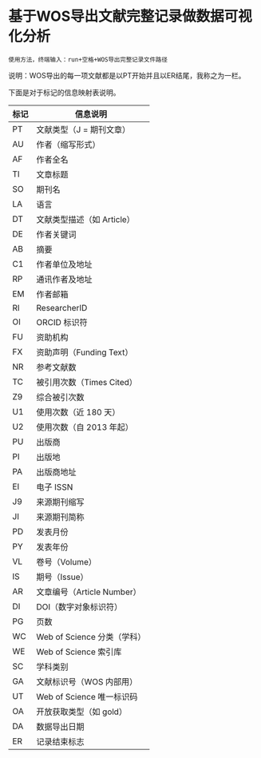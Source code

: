 # 基于WOS导出文献完整记录做数据可视化分析

```text
使用方法，终端输入：run+空格+WOS导出完整记录文件路径
```

说明：WOS导出的每一项文献都是以PT开始并且以ER结尾，我称之为一栏。

下面是对于标记的信息映射表说明。

| 标记   | 信息说明                  |
|------|-----------------------|
| PT   | 文献类型（J = 期刊文章）        |
| AU   | 作者（缩写形式）              |
| AF   | 作者全名                  |
| TI   | 文章标题                  |
| SO   | 期刊名                   |
| LA   | 语言                    |
| DT   | 文献类型描述（如 Article）     |
| DE   | 作者关键词                 |
| AB   | 摘要                    |
| C1   | 作者单位及地址               |
| RP   | 通讯作者及地址               |
| EM   | 作者邮箱                  |
| RI   | ResearcherID          |
| OI   | ORCID 标识符             |
| FU   | 资助机构                  |
| FX   | 资助声明（Funding Text）    |
| NR   | 参考文献数                 |
| TC   | 被引用次数（Times Cited）    |
| Z9   | 综合被引次数                |
| U1   | 使用次数（近 180 天）         |
| U2   | 使用次数（自 2013 年起）       |
| PU   | 出版商                   |
| PI   | 出版地                   |
| PA   | 出版商地址                 |
| EI   | 电子 ISSN               |
| J9   | 来源期刊缩写                |
| JI   | 来源期刊简称                |
| PD   | 发表月份                  |
| PY   | 发表年份                  |
| VL   | 卷号（Volume）            |
| IS   | 期号（Issue）             |
| AR   | 文章编号（Article Number）  |
| DI   | DOI（数字对象标识符）          |
| PG   | 页数                    |
| WC   | Web of Science 分类（学科） |
| WE   | Web of Science 索引库    |
| SC   | 学科类别                  |
| GA   | 文献标识号（WOS 内部用）        |
| UT   | Web of Science 唯一标识码  |
| OA   | 开放获取类型（如 gold）        |
| DA   | 数据导出日期                |
| ER   | 记录结束标志                |


